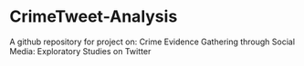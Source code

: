 # CrimeTweet-Analysis
A github repository for project on: Crime Evidence Gathering through Social Media: Exploratory Studies on Twitter
